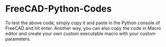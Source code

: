 # FreeCAD-Python-Codes

To test the above code, simply copy it and paste in the Python console of FreeCAD and hit enter. Another way, you can also copy the code in Macro editor and create your own custom executable macro with your custom parameters.
